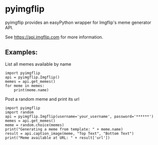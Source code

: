 # pyimgflip
pyimgflip provides an easyPython wrapper for Imgflip's meme generator API.

See https://api.imgflip.com for more information.

## Examples:

List all memes available by name

    import pyimgflip
    api = pyimgflip.Imgflip()
    memes = api.get_memes()
    for meme in memes:
        print(meme.name)

Post a random meme and print its url

    import pyimgflip
    import random
    api = pyimgflip.Imgflip(username='your_username', password='******')
    memes = api.get_memes()
    meme = random.choice(memes)
    print("Generating a meme from template: " + meme.name)
    result = api.caption_image(meme, "Top Text", "Bottom Text")
    print("Meme available at URL: " + result['url'])
